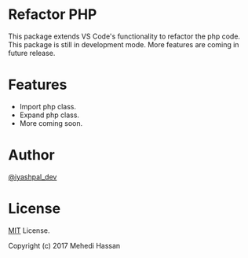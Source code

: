 # Refactor PHP

This package extends VS Code's functionality to refactor the php code. This package is still in development mode. More features are coming in future release.

# Features
- Import php class.
- Expand php class.
- More coming soon.

# Author
[@iyashpal_dev](https://twitter.com/iyashpal_dev)

# License
[MIT](./LICENSE) License.

Copyright (c) 2017 Mehedi Hassan
